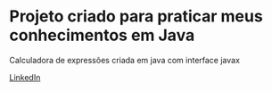 # Projeto criado para praticar meus conhecimentos em Java

Calculadora de expressões criada em java com interface javax

[LinkedIn](www.linkedin.com/in/jean-carlo-68a6146b)
